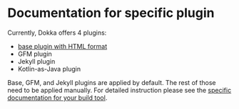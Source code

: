 # Documentation for specific plugin

Currently, Dokka offers 4 plugins:

 * [base plugin with HTML format](base-specific/frontend.md)
 * GFM plugin
 * Jekyll plugin
 * Kotlin-as-Java plugin

Base, GFM, and Jekyll plugins are applied by default. The rest of those need to be applied manually. 
For detailed instruction please see the [specific documentation for your build tool](../../user_guide/introduction.md).
